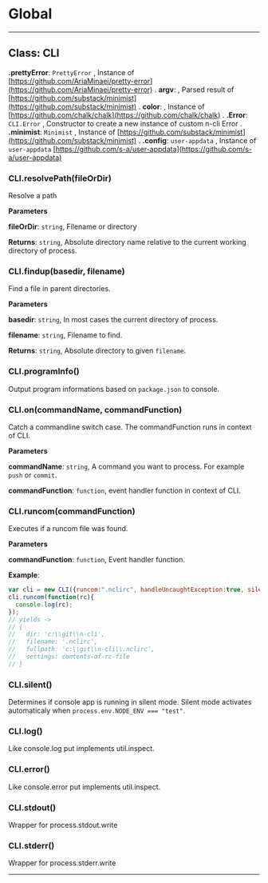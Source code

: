 # Global





* * *

## Class: CLI


**.prettyError**: `PrettyError` , Instance of [https://github.com/AriaMinaei/pretty-error](https://github.com/AriaMinaei/pretty-error)  .
**argv**:  , Parsed result of [https://github.com/substack/minimist](https://github.com/substack/minimist)  .
**color**:  , Instance of [https://github.com/chalk/chalk](https://github.com/chalk/chalk)  .
**.Error**: `CLI.Error` , Constructor to create a new instance of custom n-cli Error  .
**.minimist**: `Minimist` , Instance of [https://github.com/substack/minimist](https://github.com/substack/minimist)  .
**.config**: `user-appdata` , Instance of ```user-appdata``` [https://github.com/s-a/user-appdata](https://github.com/s-a/user-appdata)
### CLI.resolvePath(fileOrDir) 

Resolve a path

**Parameters**

**fileOrDir**: `string`, Filename or directory

**Returns**: `string`, Absolute directory name relative to the current working directory of process.

### CLI.findup(basedir, filename) 

Find a file in parent directories.

**Parameters**

**basedir**: `string`, In most cases the current directory of process.

**filename**: `string`, Filename to find.

**Returns**: `string`, Absolute directory to given ```filename```.

### CLI.programInfo() 

Output program informations based on ```package.json``` to console.


### CLI.on(commandName, commandFunction) 

Catch a commandline switch case. The commandFunction runs in context of CLI.

**Parameters**

**commandName**: `string`, A command you want to process. For example ```push``` or ```commit```.

**commandFunction**: `function`, event handler function in context of CLI.


### CLI.runcom(commandFunction) 

Executes if a runcom file was found.

**Parameters**

**commandFunction**: `function`, Event handler function.


**Example**:
```js
var cli = new CLI({runcom:".nclirc", handleUncaughtException:true, silent:false });cli.runcom(function(rc){  console.log(rc);});// yields -> // { //   dir: 'c:\\git\\n-cli',//   filename: '.nclirc',//   fullpath: 'c:\\git\\n-cli\\.nclirc',//   settings: contents-of-rc-file// }
```

### CLI.silent() 

Determines if console app is running in silent mode. Silent mode activates automaticaly when ```process.env.NODE_ENV === "test"```.


### CLI.log() 

Like console.log put implements util.inspect.


### CLI.error() 

Like console.error put implements util.inspect.


### CLI.stdout() 

Wrapper for process.stdout.write


### CLI.stderr() 

Wrapper for process.stderr.write




* * *










